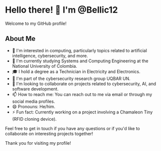 # Hello there! 👋 I'm @Bellic12

Welcome to my GitHub profile!

## About Me
- 👀 I'm interested in computing, particularly topics related to artificial intelligence, cybersecurity, and more.
- 🌱 I'm currently studying Systems and Computing Engineering at the National University of Colombia.
- 🎓 I hold a degree as a Technician in Electricity and Electronics.
- 💼 I'm part of the cybersecurity research group UQBAR UN.
- 💞️ I'm looking to collaborate on projects related to cybersecurity, AI, and software development.
- 📫 How to reach me: You can reach out to me via email or through my social media profiles.
- 😄 Pronouns: He/him.
- ⚡ Fun fact: Currently working on a project involving a Chamaleon Tiny (RFID cloning device).

Feel free to get in touch if you have any questions or if you'd like to collaborate on interesting projects together!

Thank you for visiting my profile!

<!---
Bellic12/Bellic12 is a ✨ special ✨ repository because its `README.md` (this file) appears on your GitHub profile.
You can click the Preview link to take a look at your changes.
--->
